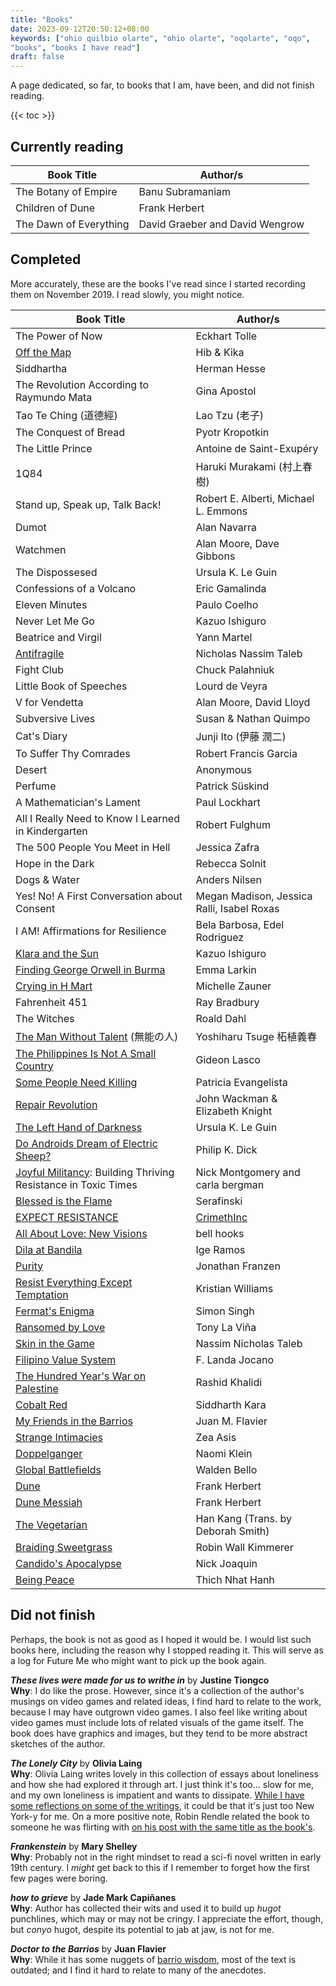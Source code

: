 ```yaml
---
title: "Books"
date: 2023-09-12T20:50:12+08:00
keywords: ["ohio quilbio olarte", "ohio olarte", "oqolarte", "oqo",
"books", "books I have read"]
draft: false
---
```


A page dedicated, so far, to books that I am, have been, and did not
finish reading.

{{< toc >}}

## Currently reading

| Book Title                  | Author/s                        |
|-----------------------------|---------------------------------|
| The Botany of Empire        | Banu Subramaniam                |
| Children of Dune            | Frank Herbert                   |
| The Dawn of Everything      | David Graeber and David Wengrow |

## Completed

More accurately, these are the books I've read since I started
recording them on November 2019.
I read slowly, you might notice.


| Book Title                                                                                             | Author/s                                   |
|--------------------------------------------------------------------------------------------------------|--------------------------------------------|
| The Power of Now                                                                                       | Eckhart Tolle                              |
| [Off the Map](https://crimethinc.com/books/off-the-map)                                                | Hib & Kika                                 |
| Siddhartha                                                                                             | Herman Hesse                               |
| The Revolution According to Raymundo Mata                                                              | Gina Apostol                               |
| Tao Te Ching (道德經)                                                                                  | Lao Tzu (老子)                             |
| The Conquest of Bread                                                                                  | Pyotr Kropotkin                            |
| The Little Prince                                                                                      | Antoine de Saint-Exupéry                   |
| 1Q84                                                                                                   | Haruki Murakami (村上春樹)                 |
| Stand up, Speak up, Talk Back!                                                                         | Robert E. Alberti, Michael L. Emmons       |
| Dumot                                                                                                  | Alan Navarra                               |
| Watchmen                                                                                               | Alan Moore, Dave Gibbons                   |
| The Dispossesed                                                                                        | Ursula K. Le Guin                          |
| Confessions of a Volcano                                                                               | Eric Gamalinda                             |
| Eleven Minutes                                                                                         | Paulo Coelho                               |
| Never Let Me Go                                                                                        | Kazuo Ishiguro                             |
| Beatrice and Virgil                                                                                    | Yann Martel                                |
| [Antifragile](/antifragile)                                                                            | Nicholas Nassim Taleb                      |
| Fight Club                                                                                             | Chuck Palahniuk                            |
| Little Book of Speeches                                                                                | Lourd de Veyra                             |
| V for Vendetta                                                                                         | Alan Moore, David Lloyd                    |
| Subversive Lives                                                                                       | Susan & Nathan Quimpo                      |
| Cat's Diary                                                                                            | Junji Ito (伊藤 潤二)                      |
| To Suffer Thy Comrades                                                                                 | Robert Francis Garcia                      |
| Desert                                                                                                 | Anonymous                                  |
| Perfume                                                                                                | Patrick Süskind                            |
| A Mathematician's Lament                                                                               | Paul Lockhart                              |
| All I Really Need to Know I Learned in Kindergarten                                                    | Robert Fulghum                             |
| The 500 People You Meet in Hell                                                                        | Jessica Zafra                              |
| Hope in the Dark                                                                                       | Rebecca Solnit                             |
| Dogs & Water                                                                                           | Anders Nilsen                              |
| Yes! No! A First Conversation about Consent                                                            | Megan Madison, Jessica Ralli, Isabel Roxas |
| I AM! Affirmations for Resilience                                                                      | Bela Barbosa, Edel Rodriguez               |
| [Klara and the Sun](/135/#review-of-klara-and-the-sun)                                                 | Kazuo Ishiguro                             |
| [Finding George Orwell in Burma](/139/#review-of-finding-orwell)                                       | Emma Larkin                                |
| [Crying in H Mart](/144/#brief-review-of-crying-in-h-mart)                                             | Michelle Zauner                            |
| Fahrenheit 451                                                                                         | Ray Bradbury                               |
| The Witches                                                                                            | Roald Dahl                                 |
| [The Man Without Talent](/148/#brief-review-of-the-man-without-talent) (無能の人)                      | Yoshiharu Tsuge 柘植義春                   |
| [The Philippines Is Not A Small Country](/149/#brief-review-of-the-philippines-is-not-a-small-country) | Gideon Lasco                               |
| [Some People Need Killing](/151/#brief-review-of-some-people-need-killing)                             | Patricia Evangelista                       |
| [Repair Revolution](/repair)                                                                           | John Wackman & Elizabeth Knight            |
| [The Left Hand of Darkness](/171)                                                                      | Ursula K. Le Guin                          |
| [Do Androids Dream of Electric Sheep?](/194)                                                           | Philip K. Dick                             |
| [Joyful Militancy](/joyful-militancy): Building Thriving Resistance in Toxic Times                     | Nick Montgomery and carla bergman          |
| [Blessed is the Flame](/nihilism/#jouissance)                                                          | Serafinski                                 |
| [EXPECT RESISTANCE](/208/#brief-review-of-expect-resistance)                                           | [CrimethInc](https://crimethinc.com/)      |
| [All About Love: New Visions](/love)                                                                   | bell hooks                                 |
| [Dila at Bandila](/236/#brief-review-of-dila-at-bandila)                                               | Ige Ramos                                  |
| [Purity](/240/#brief-review-of-purity)                                                                 | Jonathan Franzen                           |
| [Resist Everything Except Temptation](/241/#brief-review-of-resist-everything)                         | Kristian Williams                          |
| [Fermat's Enigma](/242/#brief-review-of-fermats-enigma)                                                | Simon Singh                                |
| [Ransomed by Love](/247/#brief-review-of-ransomed-by-love)                                             | Tony La Viña                               |
| [Skin in the Game](/250/#brief-review-of-skin-in-the-game)                                             | Nassim Nicholas Taleb                      |
| [Filipino Value System](/252/#brief-review-of-filipino-value-system)                                   | F. Landa Jocano                            |
| [The Hundred Year's War on Palestine](/palestine)                                                      | Rashid Khalidi                             |
| [Cobalt Red](/259/#brief-review-of-cobalt-red)                                                         | Siddharth Kara                             |
| [My Friends in the Barrios](/260/#brief-review-of-my-friends-in-the-barrios)                           | Juan M. Flavier                            |
| [Strange Intimacies](/260/#brief-review-of-strange-intimacies)                                         | Zea Asis                                   |
| [Doppelganger](/263/#brief-review-of-doppelganger)                                                     | Naomi Klein                                |
| [Global Battlefields](/267/#brief-review-of-global-battlefields)                                       | Walden Bello                               |
| [Dune](/276/#brief-review-of-dune)                                                                     | Frank Herbert                              |
| [Dune Messiah](/282/#brief-review-of-dune-messiah)                                                     | Frank Herbert                              |
| [The Vegetarian](/282/#brief-review-of-the-vegetarian)                                                 | Han Kang (Trans. by Deborah Smith)         |
| [Braiding Sweetgrass](/288/#brief-review-of-braiding-sweetgrass)                                       | Robin Wall Kimmerer                        |
| [Candido's Apocalypse](/293/#brief-review-of-candido)                                     | Nick Joaquin                               |
| [Being Peace](/inner-peace) | Thich Nhat Hanh                 |


## Did not finish

Perhaps, the book is not as good as I hoped it would be. I would list
such books here, including the reason why I stopped reading it. This
will serve as a log for Future Me who might want to pick up the book
again.

***These lives were made for us to writhe in*** by **Justine Tiongco**  
**Why**: I do like the prose. However, since it's a collection of the author's
musings on video games and related ideas, I find hard to
relate to the work, because I may have outgrown video games. I
also feel like writing about video games must include lots of
related visuals of the game itself. The book does have
graphics and images, but they tend to be more abstract sketches of the
author.


***The Lonely City*** by **Olivia Laing**  
**Why**: Olivia Laing writes lovely in this collection of essays about
loneliness and how she had explored it through art. I just think it's
too... slow for me, and my own loneliness is impatient and wants to
dissipate. [While I have some reflections on some of the writings](/249/#reflections-on-the-lonely-city), it
could be that it's just too New York-y for me.
On a more positive note, Robin Rendle related the book to someone he was flirting with [on his post with the same title as the book's](https://robinrendle.com/notes/the-lonely-city/).

***Frankenstein*** by **Mary Shelley**  
**Why**: Probably not in the right mindset to read a sci-fi novel
written in early 19th century. I *might* get back to this if I remember
to forget how the first few pages were boring.

***how to grieve*** by **Jade Mark Capiñanes**  
**Why**: Author has
collected their wits and used it to build up *hugot* punchlines, which
may or may not be cringy. I appreciate the effort, though, but *conyo*
hugot, despite its potential to jab at jaw, is not for me.


***Doctor to the Barrios*** by **Juan Flavier**  
**Why**: While it has some nuggets of [barrio wisdom](/rural-ph), most
of the text is outdated; and I find it hard to relate to many of the
anecdotes.

